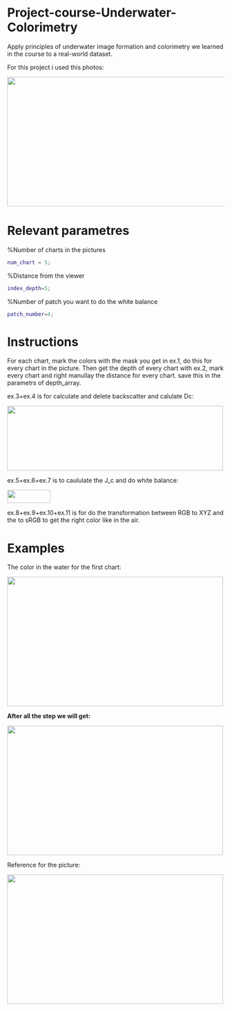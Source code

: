 # Project-course-Underwater-Colorimetry
Apply principles of underwater image formation
and colorimetry we learned in the course to a real-world dataset.

For this project i used this photos:

<img src="https://github.com/galversano/Project-course---underwater-Underwater-Colorimetry/assets/66177443/dd2421df-8a26-4b71-b1c6-350117b42683" width="700" height="300">


# Relevant parametres
%Number of charts in the pictures
```matlab
num_chart = 5;
 ```   
%Distance from the viewer
  ```matlab
index_depth=5;
 ```
%Number of patch you want to do the white balance 
```matlab
patch_number=4;
 ```

# Instructions
For each chart, mark the colors with the mask you get in ex.1, do this for every chart in the picture.
Then get the depth of every chart with ex.2, mark every chart and right manullay the distance for every chart. save this in the parametrs of depth_array.

ex.3+ex.4 is for calculate and delete backscatter and calulate Dc:

<img src="https://github.com/galversano/Project-course---underwater-Underwater-Colorimetry/assets/66177443/e7c9a5e6-991e-47bd-b215-ffd509f4fc76" width="500" height="150">

ex.5+ex.6+ex.7 is to caululate the J_c and do white balance:

<img src="https://github.com/galversano/Project-course---underwater-Underwater-Colorimetry/assets/66177443/1b838213-cad3-4c6b-a654-476117b7fa9b" width="100" height="30">

ex.8+ex.9+ex.10+ex.11 is for do the transformation between RGB to XYZ and the to sRGB to get the right color like in the air.

# Examples

The color in the water for the first chart:

<img src="https://github.com/galversano/Project-course---underwater-Underwater-Colorimetry/assets/66177443/212cb80d-d861-448f-8593-687eaabbb846" width="500" height="300">


__After all the step we will get:__

<img src="https://github.com/galversano/Project-course---underwater-Underwater-Colorimetry/assets/66177443/91f505fd-7ffa-41d8-a196-c376f628ec25" width="500" height="300">


Reference for the picture:

<img src="https://github.com/galversano/Project-course---underwater-Underwater-Colorimetry/assets/66177443/982ecc8b-6f7b-4b4f-a956-25f082ed59cb" width="500" height="300">









